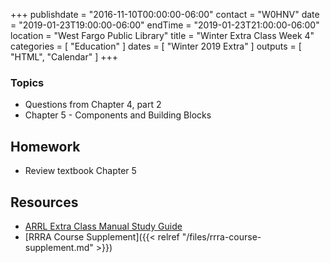 +++
publishdate = "2016-11-10T00:00:00-06:00"
contact = "W0HNV"
date = "2019-01-23T19:00:00-06:00"
endTime = "2019-01-23T21:00:00-06:00"
location = "West Fargo Public Library"
title = "Winter Extra Class Week 4"
categories = [ "Education" ]
dates = [ "Winter 2019 Extra" ]
outputs = [ "HTML", "Calendar" ]
+++

### Topics

* Questions from Chapter 4, part 2
* Chapter 5 - Components and Building Blocks

## Homework

* Review textbook Chapter 5

## Resources

* [ARRL Extra Class Manual Study Guide](http://www.arrl.org/files/file/Extra%20Class%20License%20Manual/ECLM%2011th%20edition/ECLM%202016%20Studyguide.pdf)
* [RRRA Course Supplement]({{< relref "/files/rrra-course-supplement.md" >}})
